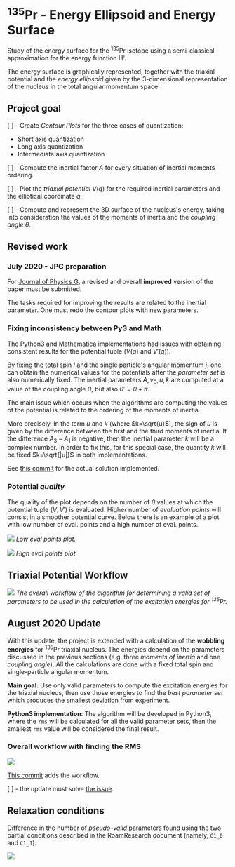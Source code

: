 # $^{135}$Pr - Energy Ellipsoid and Energy Surface

Study of the energy surface for the $^{135}$Pr isotope using a semi-classical approximation for the energy function H'.

The energy surface is graphically represented, together with the triaxial potential and the *energy ellipsoid* given by the 3-dimensional representation of the nucleus in the total angular momentum space.

## Project goal

[ ] - Create *Contour Plots*  for the three cases of quantization:

* Short axis quantization
* Long axis quantization
* Intermediate axis quantization

[ ] - Compute the inertial factor $A$ for every situation of inertial moments ordering.

[ ] - Plot the *triaxial potential* $V(q)$ for  the required inertial parameters and the elliptical coordinate $q$.

[ ] - Compute and represent the 3D surface of the nucleus's energy, taking into consideration the values of the moments of inertia and the *coupling angle* $\theta$.

## Revised work

### July 2020 - JPG preparation

For [Journal of Physics G](https://iopscience.iop.org/journal/0954-3899), a revised and overall **improved** version of the paper must be submitted.

The tasks required for improving the results are related to the inertial parameter. One must redo the contour plots with new parameters.

### Fixing inconsistency between Py3 and Math

The Python3 and Mathematica implementations had issues with obtaining consistent results for the potential tuple ($V(q)$ and $V'(q)$).

By fixing the total spin $I$ and the single particle's angular momentum $j$, one can obtain the numerical values for the potentials after the _parameter set_ is also numerically fixed. The inertial parameters $A, v_0,u,k$ are computed at a value of the coupling angle $\theta$, but also $\theta'=\theta+\pi$.

The main issue which occurs when the algorithms are computing the values of the potential is related to the ordering of the moments of inertia.

More precisely, in the term $u$ and $k$ (where $k=\sqrt{u}$), the sign of $u$ is given by the difference between the first and the third moments of inertia. If the difference $A_3-A_1$ is negative, then the inertial parameter $k$ will be a complex number. In order to fix this, for this special case, the quantity $k$ will be fixed $k=\sqrt{|u|}$ in both implementations.

See [this commit](https://github.com/basavyr/Pr135_energyEllipsoid/commit/bb672e73e7fad1fbb27ae9044ccc503179bbceb1) for the actual solution implemented.

### Potential *quality*

The quality of the plot depends on the number of $\theta$ values at which the potential tuple $(V,V')$ is evaluated. Higher number of *evaluation points* will consist in a smoother potential curve. Below there is an example of a plot with low number of eval. points and a high number of eval. points.

![](out/out-1.png)
*Low eval points plot.*

![](out/out_strong-1.png)
*High eval points plot.*

## Triaxial Potential Workflow

![](./reports/RevisedDraft_July2020/TriaxialPotentialCalculation.jpg)
*The overall workflow of the algorithm for determining a valid set of parameters to be used in the calculation of the excitation energies for $^{135}$Pr.*

## August 2020 Update

With this update, the project is extended with a calculation of the **wobbling energies** for $^{135}$Pr triaxial nucleus.
The energies depend on the parameters discussed in the previous sections (e.g. three *moments of inertia* and one *coupling angle*). All the calculations are done with a fixed total spin and single-particle angular momentum.

**Main goal:** Use only valid parameters to compute the excitation energies for the triaxial nucleus, then use those energies to find the *best parameter set* which produces the smallest deviation from experiment.

**Python3 implementation**: The algorithm will be developed in Python3, where the `rms` will be calculated for all the valid parameter sets, then the smallest `rms` value will be considered the final result.

### Overall workflow with finding the RMS 

![](./reports/RevisedDraft_July2020/ValidParams_RMS.jpg)

[This commit](https://github.com/basavyr/Pr135_energyEllipsoid/commit/07ffa22cfa5d255e5e22a5b37be8d57ab499833e) adds the workflow. 

[ ] - the update must solve [the issue](https://github.com/basavyr/Pr135_energyEllipsoid/issues/1).

## Relaxation conditions

Difference in the number of *pseudo-valid* parameters found using the two partial conditions described in the RoamResearch document (namely, `C1_0` and `C1_1`).

![](2020-08-20-17-30-59.png)